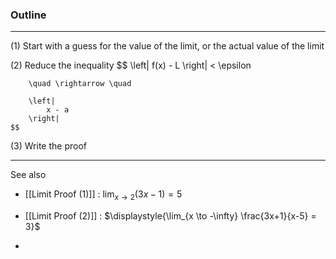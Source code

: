 ### **Outline**
---

(1) Start with a guess for the value of the limit, or the actual value of the limit

(2) Reduce the inequality
	$$
		\left|
			f(x) - L
		\right| < \epsilon

		\quad \rightarrow \quad
		
		\left|
			x - a
		\right|
	$$
(3) Write the proof

---

See also
- [[Limit Proof (1)]] :  $\displaystyle{\lim_{x \to 2} (3x - 1) = 5}$

- [[Limit Proof (2)]] : $\displaystyle{\lim_{x \to -\infty} \frac{3x+1}{x-5} = 3}$

-  
